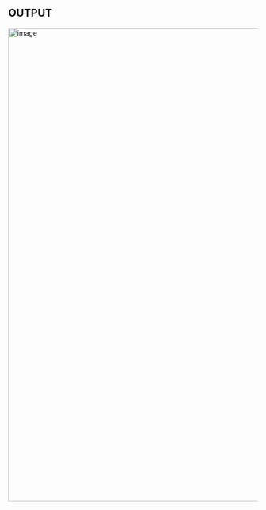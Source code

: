 ## OUTPUT

<img width="957" alt="image" src="https://github.com/mvharsh/Web-Technology/assets/111365320/08c9e93c-8a75-40ef-bb60-c10a715ec1f5">

